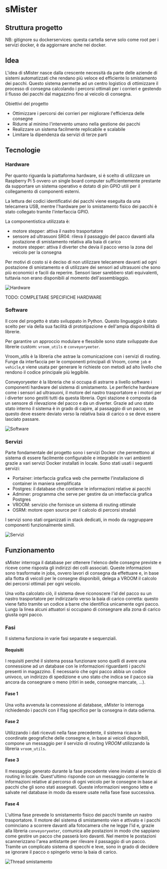 # sMister

## Struttura progetto

NB: gitignore su dockerservices: questa cartella serve solo come root per i servizi docker, è da aggiornare anche nei docker.

## Idea 

L'idea di sMister nasce dalla crescente necessità da parte delle aziende di sistemi automatizzati che rendano più veloce ed efficiente lo smistamento dei pacchi. Questo sistema permette ad un centro logistico di ottimizzare il processo di consegna calcolando i percorsi ottimali per i corrieri e gestendo il flusso dei pacchi dal magazzino fino al veicolo di consegna.

Obiettivi del progetto

- Ottimizzare i percorsi dei corrieri per migliorare l'efficienza delle consegne
- Ridurre al minimo l'intervento umano nella gestione dei pacchi
- Realizzare un sistema facilmente replicabile e scalabile
- Limitare la dipendenza da servizi di terze parti

## Tecnologie

### Hardware

Per quanto riguarda la piattaforma hardware, si è scelto di utilizzare un Raspberry Pi 5 ovvero un single board computer sufficientemente prestante da supportare un sistema operativo e dotato di pin GPIO utili per il collegamento di componenti esterni. 

La lettura dei codici identificativi dei pacchi viene eseguita da una telecamera USB, mentre l'hardware per lo smistamento fisico dei pacchi è stato collegato tramite l'interfaccia GPIO.

La componentistica utilizzata è:

- motore stepper: attiva il nastro trasportatore 
- sensore ad ultrasuoni SR04: rileva il passaggio del pacco davanti alla postazione di smistamento relativa alla baia di carico
- motore stepper: attiva il diverter che devia il pacco verso la zona del veicolo per la consegna

Per motivi di costo si è deciso di non utilizzare telecamere davanti ad ogni postazione di smistamento e di utilizzare dei sensori ad ultrasuoni che sono più economici e facili da reperire. Sensori laser sarebbero stati equivalenti, tuttavia non erano disponibili al momento dell'assemblaggio.

![Hardware](relazione/Fritzing/smister_bb.jpg)

TODO: COMPLETARE SPECIFICHE HARDWARE

### Software

Il core del progetto è stato sviluppato in Python. Questo linguaggio è stato scelto per via della sua facilità di prototipazione e dell'ampia disponibilità di librerie.

Per garantire un approccio modulare e flessibile sono state sviluppate due librerie custom: `vroom_utils` e `conveyoryeeter`.

Vroom_utils è la libreria che astrae la comunicazione con i servizi di routing. Funge da interfaccia per le componenti principali di Vroom, come `job` e `vehicle`,e viene usata per generare le richieste con metodi ad alto livello che rendono il codice principale più leggibile.

Conveyoryeeter è la libreria che si occupa di astrarre a livello software i componenti hardware del sistema di smistamento. Le periferiche hardware come i sensori ad ultrasuoni, il motore del nastro trasportatore e i motori per i diverter sono gestiti tutti da questa libreria. Ogni stazione è composta da un sensore di rilevazione del pacco e da un diverter. Grazie ad uno stato stato interno il sistema è in grado di capire, al passaggio di un pacco, se questo deve essere deviato verso la relativa baia di carico o se deve essere lasciato passare.

![Software](relazione/SchemiDrawio/sMister-Processo_generale.drawio.png)

### Servizi

Parte fondamentale del progetto sono i servizi Docker che permettono al sistema di essere facilmente configurabile e integrabile in vari ambienti grazie a vari servizi Docker installati in locale. Sono stati usati i seguenti servizi:

- Portainer: interfaccia grafica web che permette l'installazione di container in maniera semplificata
- Postgres: il database che contiene le informazioni relative ai pacchi
- Adminer: programma che serve per gestire da un interfaccia grafica Postgres
- VROOM: servizio che fornisce un sistema di routing ottimale
- OSRM: motore open source per il calcolo di percorsi stradali

I servizi sono stati organizzati in stack dedicati, in modo da raggruppare componenti funzionalmente simili.

![Servizi](relazione/SchemiDrawio/sMister-Servizi.drawio.png)

## Funzionamento

sMister interroga il database per ottenere l'elenco delle consegne previste e riceve come risposta gli indirizzi dei colli associati. Queste informazioni sono trasformate in jobs, ovvero lavori di consegna da effettuare e, in base alla flotta di veicoli per le consegne disponibili, delega a VROOM il calcolo dei percorsi ottimali per ogni veicolo. 

Una volta calcolato ciò, il sistema deve riconoscere l'id del pacco su un nastro trasportatore per indirizzarlo verso la baia di carico corretta: questo viene fatto tramite un codice a barre che identifica unicamente ogni pacco. Lungo la linea alcuni attuatori si occupano di consegnare alla zona di carico giusta ogni pacco.

### Fasi 

Il sistema funziona in varie fasi separate e sequenziali.

#### Requisiti

I requisiti perché il sistema possa funzionare sono quelli di avere una connessione ad un database con le informazioni riguardanti i pacchi presenti in magazzino. È necessario che ogni pacco abbia un codice univoco, un indirizzo di spedizione e uno stato che indica se il pacco sia ancora da consegnare o meno (ritiri in sede, consegne mancate, ...). 

#### Fase 1

Una volta avvenuta la connessione al database, _sMister_ lo interroga richiedendo i pacchi con il flag specifico per la consegna in data odierna. 

#### Fase 2

Utilizzando i dati ricevuti nella fase precedente, il sistema ricava le coordinate geografiche delle consegne e, in base ai veicoli disponibili, compone un messaggio per il servizio di routing _VROOM_ utilizzando la libreria `vroom_utils`.

#### Fase 3

Il messaggio generato durante la fase precedente viene inviato al servizio di routing in locale. Quest'ultimo risponde con un messaggio contente le informazioni relative al percorso di ogni veicolo per le consegne in base ai pacchi che gli sono stati assegnati. Queste informazioni vengono lette e salvate nel database in modo da essere usate nella fase fase successiva.

#### Fase 4

L'ultima fase prevede lo smistamento fisico dei pacchi tramite un nastro trasportatore. Il motore del sistema di smistamento vien e attivato e i pacchi cominciano a scorrere davanti alla fotocamera che ne legge l'id e, grazie alla libreria `conveyoryeeter`, comunica alle postazioni in modo che sappiano come gestire un pacco che passerà loro davanti. Nel mentre le postazioni scannerizzano l'area antistante per rilevare il passaggio di un pacco. Tramite un complicato sistema di specchi e leve, sono in grado di decidere se ignorare il pacco o spingerlo verso la baia di carico.

![Thread smistamento](relazione/SchemiDrawio/sMister-thread_smistamento_fisico.drawio.png)

